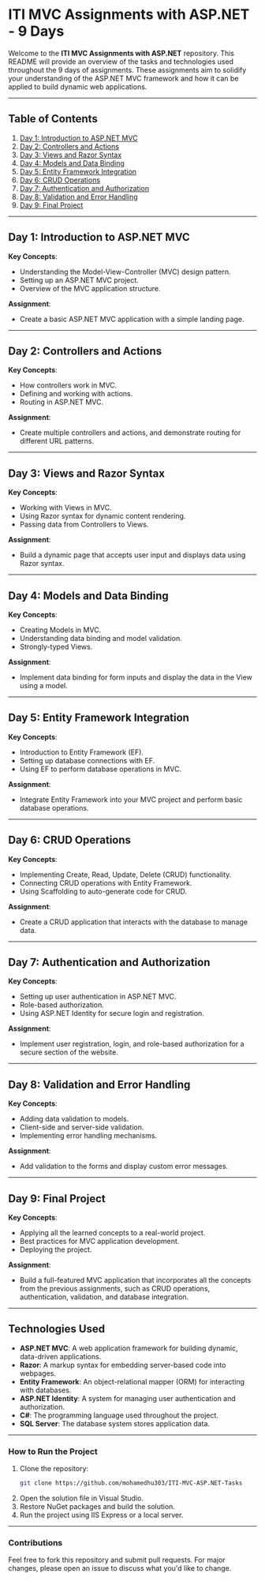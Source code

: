 # ITI MVC Assignments with ASP.NET - 9 Days

Welcome to the **ITI MVC Assignments with ASP.NET** repository. This README will provide an overview of the tasks and technologies used throughout the 9 days of assignments. These assignments aim to solidify your understanding of the ASP.NET MVC framework and how it can be applied to build dynamic web applications.

---

## Table of Contents

1. [Day 1: Introduction to ASP.NET MVC](#day-1-introduction-to-aspnet-mvc)
2. [Day 2: Controllers and Actions](#day-2-controllers-and-actions)
3. [Day 3: Views and Razor Syntax](#day-3-views-and-razor-syntax)
4. [Day 4: Models and Data Binding](#day-4-models-and-data-binding)
5. [Day 5: Entity Framework Integration](#day-5-entity-framework-integration)
6. [Day 6: CRUD Operations](#day-6-crud-operations)
7. [Day 7: Authentication and Authorization](#day-7-authentication-and-authorization)
8. [Day 8: Validation and Error Handling](#day-8-validation-and-error-handling)
9. [Day 9: Final Project](#day-9-final-project)

---

## Day 1: Introduction to ASP.NET MVC

**Key Concepts**: 
- Understanding the Model-View-Controller (MVC) design pattern.
- Setting up an ASP.NET MVC project.
- Overview of the MVC application structure.

**Assignment**: 
- Create a basic ASP.NET MVC application with a simple landing page.
  
---

## Day 2: Controllers and Actions

**Key Concepts**: 
- How controllers work in MVC.
- Defining and working with actions.
- Routing in ASP.NET MVC.

**Assignment**: 
- Create multiple controllers and actions, and demonstrate routing for different URL patterns.

---

## Day 3: Views and Razor Syntax

**Key Concepts**: 
- Working with Views in MVC.
- Using Razor syntax for dynamic content rendering.
- Passing data from Controllers to Views.

**Assignment**: 
- Build a dynamic page that accepts user input and displays data using Razor syntax.

---

## Day 4: Models and Data Binding

**Key Concepts**: 
- Creating Models in MVC.
- Understanding data binding and model validation.
- Strongly-typed Views.

**Assignment**: 
- Implement data binding for form inputs and display the data in the View using a model.

---

## Day 5: Entity Framework Integration

**Key Concepts**: 
- Introduction to Entity Framework (EF).
- Setting up database connections with EF.
- Using EF to perform database operations in MVC.

**Assignment**: 
- Integrate Entity Framework into your MVC project and perform basic database operations.

---

## Day 6: CRUD Operations

**Key Concepts**: 
- Implementing Create, Read, Update, Delete (CRUD) functionality.
- Connecting CRUD operations with Entity Framework.
- Using Scaffolding to auto-generate code for CRUD.

**Assignment**: 
- Create a CRUD application that interacts with the database to manage data.

---

## Day 7: Authentication and Authorization

**Key Concepts**: 
- Setting up user authentication in ASP.NET MVC.
- Role-based authorization.
- Using ASP.NET Identity for secure login and registration.

**Assignment**: 
- Implement user registration, login, and role-based authorization for a secure section of the website.

---

## Day 8: Validation and Error Handling

**Key Concepts**: 
- Adding data validation to models.
- Client-side and server-side validation.
- Implementing error handling mechanisms.

**Assignment**: 
- Add validation to the forms and display custom error messages.

---

## Day 9: Final Project

**Key Concepts**: 
- Applying all the learned concepts to a real-world project.
- Best practices for MVC application development.
- Deploying the project.

**Assignment**: 
- Build a full-featured MVC application that incorporates all the concepts from the previous assignments, such as CRUD operations, authentication, validation, and database integration.

---

## Technologies Used

- **ASP.NET MVC**: A web application framework for building dynamic, data-driven applications.
- **Razor**: A markup syntax for embedding server-based code into webpages.
- **Entity Framework**: An object-relational mapper (ORM) for interacting with databases.
- **ASP.NET Identity**: A system for managing user authentication and authorization.
- **C#**: The programming language used throughout the project.
- **SQL Server**: The database system stores application data.

---

### How to Run the Project

1. Clone the repository:
   ```bash
   git clone https://github.com/mohamedhu303/ITI-MVC-ASP.NET-Tasks
   ```
2. Open the solution file in Visual Studio.
3. Restore NuGet packages and build the solution.
4. Run the project using IIS Express or a local server.

---

### Contributions

Feel free to fork this repository and submit pull requests. For major changes, please open an issue to discuss what you'd like to change.

